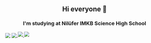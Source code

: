 <html>
  <body>
    <h2 align="center">Hi everyone 👋</h2>
    <h3 align="center">I'm studying at <b>Nilüfer IMKB Science High School</b></h3> 

   <a>
   <img align="center" src="https://img.shields.io/badge/-Gmail-FF0000?logo=gmail&logoColor=white&style=for-the-badge"></img>
   </a>

   <a href="https://www.linkedin.com/in/arda-cenker-karag%C3%B6z-b077451b6/">
      <img align="center" src="https://img.shields.io/badge/-Linkedin-0000FF?logo=linkedin&logoColor=white&style=for-the-badge"></img>
    </a>

   <a href="https://github.com/ArdaCenker">
      <img src="https://github-readme-stats.vercel.app/api?username=ArdaCenker&show_icons=true&bg_color=0d1117&text_color=bdc3c7&title_color=1e90fff&icon_color=1e90ff&hide_border=true" style="max-width:100%;">
    </a>

   <a href="https://github.com/ArdaCenker">
        <img src="https://github-readme-stats.vercel.app/api/top-langs/?  username=ArdaCenker&layout=compact&show_icons=true&bg_color=0d1117&text_color=bdc3c7&title_color=1e90fff&icon_color=1e90ff&hide_border=true" style="max-width:100%;">
    </a>
  </body>
</html>


